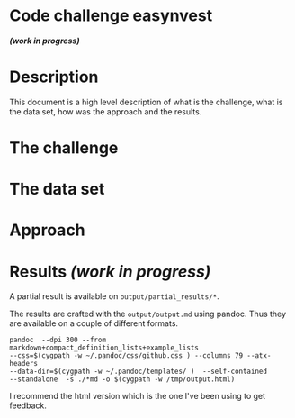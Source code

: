 # Code challenge easynvest

***(work in progress)***

# Description

This document is a high level description of what is the challenge, what is the
data set, how was the approach and the results.

# The challenge

# The data set

# Approach

# Results ***(work in progress)***

A partial result is available on `output/partial_results/*`.

The results are crafted with the `output/output.md` using pandoc. Thus they are
available on a couple of different formats.

```
pandoc  --dpi 300 --from markdown+compact_definition_lists+example_lists
--css=$(cygpath -w ~/.pandoc/css/github.css ) --columns 79 --atx-headers
--data-dir=$(cygpath -w ~/.pandoc/templates/ )  --self-contained
--standalone  -s ./*md -o $(cygpath -w /tmp/output.html)
```

I recommend the html version which is the one I've been using to get feedback.
